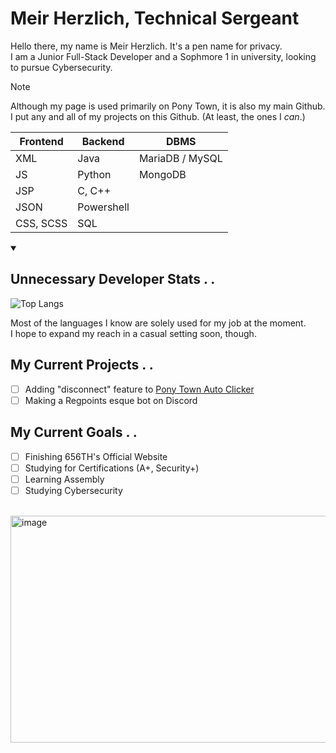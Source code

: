 
# Meir Herzlich, Technical Sergeant
Hello there, my name is Meir Herzlich. It's a pen name for privacy. <br>I am a Junior Full-Stack Developer and a Sophmore 1 in university, looking to pursue Cybersecurity.<br>

> [!NOTE]
> Although my page is used primarily on Pony Town, it is also my main Github.<br>
> I put any and all of my projects on this Github. (At least, the ones I *can*.)

| Frontend | Backend | DBMS
| ------------- | ------------- | ------------- |
| XML | Java | MariaDB / MySQL
| JS | Python | MongoDB
| JSP | C, C++ |
| JSON | Powershell |
| CSS, SCSS | SQL | 
<details open>
<summary><h2>Unnecessary Developer Stats . . </h2></summary>
  
![Top Langs](https://github-readme-stats.vercel.app/api/top-langs/?username=modularmania&layout=compact&theme=holi)

Most of the languages I know are solely used for my job at the moment.<br>
I hope to expand my reach in a casual setting soon, though.
</details>

## My Current Projects . .
- [ ] Adding "disconnect" feature to <a href=https://github.com/modularmania/PonyTownAutoClicker>Pony Town Auto Clicker</a>
- [ ] Making a Regpoints esque bot on Discord

## My Current Goals . .
- [ ] Finishing 656TH's Official Website
- [ ] Studying for Certifications (A+, Security+)
- [ ] Learning Assembly
- [ ] Studying Cybersecurity
<br>
<img width="1530" height="363" alt="image" src="https://github.com/user-attachments/assets/bb3f96ee-5459-4af0-9e75-79f5d9a1f0fd" />
